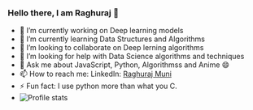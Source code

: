 ### Hello there, I am Raghuraj 👋

- 🔭 I’m currently working on Deep learning models
- 🌱 I’m currently learning Data Structures and Algorithms
- 👯 I’m looking to collaborate on Deep lerning algorithms
- 🤔 I’m looking for help with Data Science algorithms and techniques
- 💬 Ask me about JavaScript, Python, Algorithmss and Anime 😄
- 📫 How to reach me: LinkedIn: [Raghuraj Muni](https://www.linkedin.com/in/raghu-raj-muni)
- ⚡ Fun fact: I use python more than what you C.
- ![Profile stats](https://github-readme-stats.vercel.app/api?username=raghu-raj23&&show_icons=true&title_color=ed443b&icon_color=f0ab22&text_color=3bbbed&bg_color=04171f)
